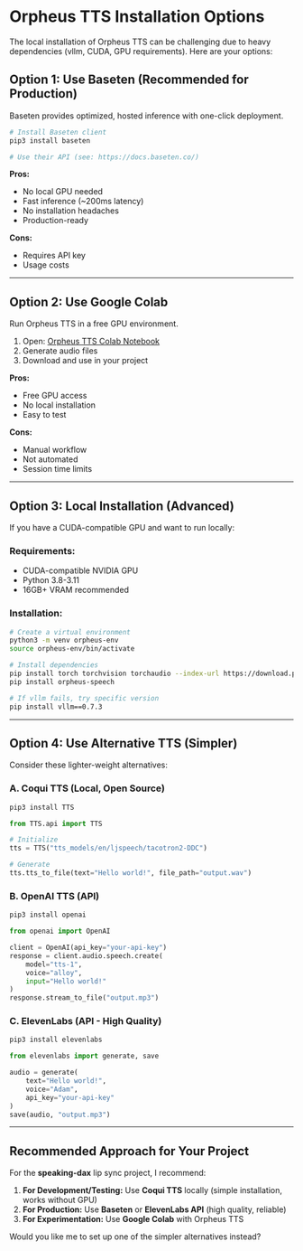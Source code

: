 # Orpheus TTS Installation Options

The local installation of Orpheus TTS can be challenging due to heavy dependencies (vllm, CUDA, GPU requirements). Here are your options:

## Option 1: Use Baseten (Recommended for Production)
Baseten provides optimized, hosted inference with one-click deployment.

```python
# Install Baseten client
pip3 install baseten

# Use their API (see: https://docs.baseten.co/)
```

**Pros:**
- No local GPU needed
- Fast inference (~200ms latency)
- No installation headaches
- Production-ready

**Cons:**
- Requires API key
- Usage costs

---

## Option 2: Use Google Colab
Run Orpheus TTS in a free GPU environment.

1. Open: [Orpheus TTS Colab Notebook](https://github.com/canopyai/Orpheus-TTS#simple-setup-on-colab)
2. Generate audio files
3. Download and use in your project

**Pros:**
- Free GPU access
- No local installation
- Easy to test

**Cons:**
- Manual workflow
- Not automated
- Session time limits

---

## Option 3: Local Installation (Advanced)
If you have a CUDA-compatible GPU and want to run locally:

### Requirements:
- CUDA-compatible NVIDIA GPU
- Python 3.8-3.11
- 16GB+ VRAM recommended

### Installation:
```bash
# Create a virtual environment
python3 -m venv orpheus-env
source orpheus-env/bin/activate

# Install dependencies
pip install torch torchvision torchaudio --index-url https://download.pytorch.org/whl/cu118
pip install orpheus-speech

# If vllm fails, try specific version
pip install vllm==0.7.3
```

---

## Option 4: Use Alternative TTS (Simpler)
Consider these lighter-weight alternatives:

### A. Coqui TTS (Local, Open Source)
```bash
pip3 install TTS
```

```python
from TTS.api import TTS

# Initialize
tts = TTS("tts_models/en/ljspeech/tacotron2-DDC")

# Generate
tts.tts_to_file(text="Hello world!", file_path="output.wav")
```

### B. OpenAI TTS (API)
```bash
pip3 install openai
```

```python
from openai import OpenAI

client = OpenAI(api_key="your-api-key")
response = client.audio.speech.create(
    model="tts-1",
    voice="alloy",
    input="Hello world!"
)
response.stream_to_file("output.mp3")
```

### C. ElevenLabs (API - High Quality)
```bash
pip3 install elevenlabs
```

```python
from elevenlabs import generate, save

audio = generate(
    text="Hello world!",
    voice="Adam",
    api_key="your-api-key"
)
save(audio, "output.mp3")
```

---

## Recommended Approach for Your Project

For the **speaking-dax** lip sync project, I recommend:

1. **For Development/Testing:** Use **Coqui TTS** locally (simple installation, works without GPU)
2. **For Production:** Use **Baseten** or **ElevenLabs API** (high quality, reliable)
3. **For Experimentation:** Use **Google Colab** with Orpheus TTS

Would you like me to set up one of the simpler alternatives instead?



